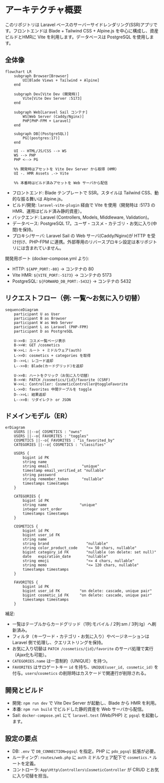 # アーキテクチャ概要

このリポジトリは Laravel ベースのサーバーサイドレンダリング(SSR)アプリです。フロントエンドは Blade + Tailwind CSS + Alpine.js を中心に構成し、資産ビルドとHMRに Vite を利用します。データベースは PostgreSQL を使用します。

## 全体像

```mermaid
flowchart LR
    subgraph Browser[Browser]
        UI[Blade Views + Tailwind + Alpine]
    end

    subgraph Dev[Vite Dev (開発時)]
        Vite[Vite Dev Server :5173]
    end

    subgraph Web[Laravel Sail コンテナ]
        WS[Web Server (Caddy/Nginx)]
        PHP[PHP-FPM + Laravel]
    end

    subgraph DB[(PostgreSQL)]
        PG[(postgres:17)]
    end

    UI -- HTML/JS/CSS --> WS
    WS --> PHP
    PHP <--> PG

    %% 開発時はアセットを Vite Dev Server から取得（HMR）
    UI -. HMR Assets .-> Vite

    %% 本番時はビルド済みアセットを Web サーバから配信
```

- フロントエンド: Blade テンプレートで SSR。スタイルは Tailwind CSS、動的な振る舞いは Alpine.js。
- ビルド/開発: `laravel-vite-plugin` 経由で Vite を使用（開発時は :5173 の HMR、運用はビルド済み静的資産）。
- バックエンド: Laravel (Controllers, Models, Middleware, Validation)。
- データベース: PostgreSQL 17。ユーザ・コスメ・カテゴリ・お気に入り(中間)を保持。
- プロキシ/サーバ: Laravel Sail の Web サーバ(Caddy/Nginx)が HTTP を受け付け、PHP-FPM に連携。外部専用のリバースプロキシ設定は本リポジトリには含まれていません。

開発用ポート (docker-compose.yml より):
- HTTP: `${APP_PORT:-80}` → コンテナの 80
- Vite HMR: `${VITE_PORT:-5173}` → コンテナの 5173
- PostgreSQL: `${FORWARD_DB_PORT:-5432}` → コンテナの 5432

## リクエストフロー（例: 一覧〜お気に入り切替）

```mermaid
sequenceDiagram
    participant U as User
    participant B as Browser
    participant W as Web Server
    participant L as Laravel (PHP-FPM)
    participant D as PostgreSQL

    U->>B: コスメ一覧ページ表示
    B->>W: GET /cosmetics
    W->>L: ルート + ミドルウェア(auth)
    L->>D: cosmetics + categories を取得
    D-->>L: レコード返却
    L-->>B: Blade(カードグリッド)を返却

    U->>B: ハートをクリック（お気に入り切替）
    B->>W: PATCH /cosmetics/{id}/favorite (CSRF)
    W->>L: Controller: CosmeticController@toggleFavorite
    L->>D: favorites 中間テーブルを toggle
    D-->>L: 結果返却
    L-->>B: リダイレクト or JSON
```

## ドメインモデル（ER）

```mermaid
erDiagram
    USERS ||--o{ COSMETICS : "owns"
    USERS ||--o{ FAVORITES : "toggles"
    COSMETICS ||--o{ FAVORITES : "is_favorited_by"
    CATEGORIES ||--o{ COSMETICS : "classifies"

    USERS {
        bigint id PK
        string name
        string email               "unique"
        timestamp email_verified_at "nullable"
        string password
        string remember_token      "nullable"
        timestamps timestamps
    }

    CATEGORIES {
        bigint id PK
        string name               "unique"
        integer sort_order
        timestamps timestamps
    }

    COSMETICS {
        bigint id PK
        bigint user_id FK
        string name
        string brand                 "nullable"
        string color_product_code    "<= 50 chars, nullable"
        bigint category_id FK        "nullable (on delete: set null)"
        date   expiration_date       "nullable"
        string emoji                 "<= 4 chars, nullable"
        string memo                  "<= 120 chars, nullable"
        timestamps timestamps
    }

    FAVORITES {
        bigint id PK
        bigint user_id FK         "on delete: cascade, unique pair"
        bigint cosmetic_id FK     "on delete: cascade, unique pair"
        timestamps timestamps
    }
```

補足:
- 一覧はテーブルからカードグリッド（1列:モバイル / 2列:sm / 3列:lg）へ刷新済み。
- フィルタ（キーワード・カテゴリ・お気に入り）やページネーションは Laravel 側で処理し、クエリストリングを保持。
- お気に入り切替は `PATCH /cosmetics/{id}/favorite` のサーバ処理で実行（Ajax化も可能）。
- `CATEGORIES.name` は一意制約（UNIQUE）を持つ。
- `FAVORITES` はサロゲートキー `id` を持ち、`UNIQUE(user_id, cosmetic_id)` を付与。`users`/`cosmetics` の削除時はカスケードで関連行が削除される。

## 開発とビルド

- 開発: `npm run dev` で Vite Dev Server が起動し、Blade から HMR を利用。
- 本番: `npm run build` でビルドした静的資産を Web サーバから配信。
- Sail: `docker-compose.yml` にて `laravel.test` (Web/PHP) と `pgsql` を起動します。

## 設定の要点

- DB: `.env` で `DB_CONNECTION=pgsql` を指定。PHP に `pdo_pgsql` 拡張が必要。
- ルーティング: `routes/web.php` に `auth` ミドルウェア配下で `cosmetics.*` ルートを定義。
- コントローラ: `App\Http\Controllers\CosmeticController` が CRUD とお気に入り切替を担当。
